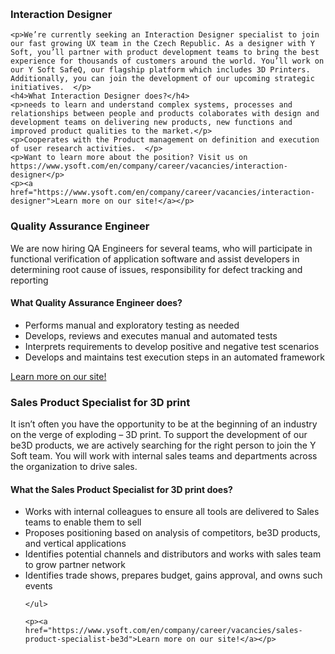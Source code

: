   

<div class="col-md-4">
    <h3>Interaction Designer</h3>

    <p>We’re currently seeking an Interaction Designer specialist to join our fast growing UX team in the Czech Republic. As a designer with Y Soft, you’ll partner with product development teams to bring the best experience for thousands of customers around the world. You’ll work on our Y Soft SafeQ, our flagship platform which includes 3D Printers. Additionally, you can join the development of our upcoming strategic initiatives.  </p>
    <h4>What Interaction Designer does?</h4>
    <p>needs to learn and understand complex systems, processes and relationships between people and products colaborates with design and development teams on delivering new products, new functions and improved product qualities to the market.</p>
    <p>Cooperates with the Product management on definition and execution of user research activities.  </p>
    <p>Want to learn more about the position? Visit us on https://www.ysoft.com/en/company/career/vacancies/interaction-designer</p>
    <p><a href="https://www.ysoft.com/en/company/career/vacancies/interaction-designer">Learn more on our site!</a></p>
</div>
<div class="col-md-4">
    <h3>Quality Assurance Engineer </h3>
    <p>We are now hiring QA Engineers for several teams, who will participate in functional verification of application software and assist developers in determining root cause of issues, responsibility for defect tracking and reporting</p>
    <h4>What Quality Assurance Engineer does?</h4>
    <ul>
        <li>Performs manual and exploratory testing as needed</li>
        <li>Develops, reviews and executes manual and automated tests</li>
        <li>Interprets requirements to develop positive and negative test scenarios</li>
        <li>Develops and maintains test execution steps in an automated framework</li>
    </ul>
    <p><a href="https://www.ysoft.com/en/company/career/vacancies/qa-engineer">Learn more on our site!</a></p>
</div>
<div class="col-md-4">
    <h3>Sales Product Specialist for 3D print</h3>
    <p>It isn’t often you have the opportunity to be at the beginning of an industry on the verge of exploding – 3D print. To support the development of our be3D products, we are actively searching for the right person to join the Y Soft team. You will work with internal sales teams and departments across the organization to drive sales. </p>
    <h4>What the Sales Product Specialist for 3D print does?</h4>
    <ul>
        <li>Works with internal colleagues to ensure all tools are delivered to Sales teams to enable them to sell</li>
        <li>Proposes positioning based on analysis of competitors, be3D products, and vertical applications</li>
        <li>Identifies potential channels and distributors and works with sales team to grow partner network</li>
        <li>Identifies trade shows, prepares budget, gains approval, and owns such events</li>

    </ul>

    <p><a href="https://www.ysoft.com/en/company/career/vacancies/sales-product-specialist-be3d">Learn more on our site!</a></p>
</div>